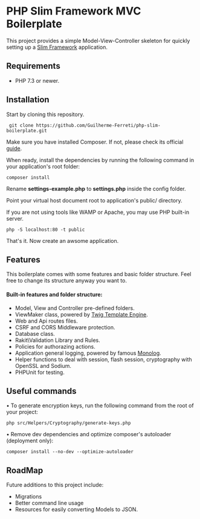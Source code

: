 # PHP Slim Framework MVC Boilerplate

This project provides a simple Model-View-Controller skeleton for quickly setting up a [Slim Framework](https://www.slimframework.com/) application.

## Requirements

* PHP 7.3 or newer.

## Installation

Start by cloning this repository. 

``` git clone https://github.com/Guilherme-Ferreti/php-slim-boilerplate.git```

Make sure you have installed Composer. If not, please check its official [guide](http://getcomposer.org/doc/00-intro.md#installation).

When ready, install the dependencies by running the following command in your application's root folder:

```composer install```

Rename <b>settings-example.php</b> to <b>settings.php</b> inside the config folder.

Point your virtual host document root to application's public/ directory. 

If you are not using tools like WAMP or Apache, you may use PHP built-in server.

```php -S localhost:80 -t public```

That's it. Now create an awsome application.

## Features

This boilerplate comes with some features and basic folder structure. Feel free to change its structure anyway you want to.

####  Built-in features and folder structure:

* Model, View and Controller pre-defined folders.
* ViewMaker class, powered by [Twig Template Engine](https://twig.symfony.com/).
* Web and Api routes files.
* CSRF and CORS Middleware protection.
* Database class.
* Rakit\Validation Library and Rules.
* Policies for authorazing actions.
* Application general logging, powered by famous [Monolog](https://seldaek.github.io/monolog/).
* Helper functions to deal with session, flash session, cryptography with OpenSSL and Sodium.
* PHPUnit for testing.

## Useful commands

• To generate encryption keys, run the following command from the root of your project:

```php src/Helpers/Cryptography/generate-keys.php```

• Remove dev dependencies and optimize composer's autoloader (deployment only):

```composer install --no-dev --optimize-autoloader```

## RoadMap
Future additions to this project include:
* Migrations
* Better command line usage
* Resources for easily converting Models to JSON.